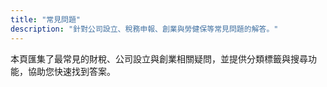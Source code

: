 ```yaml
---
title: "常見問題"
description: "針對公司設立、稅務申報、創業與勞健保等常見問題的解答。"
---
```


本頁匯集了最常見的財稅、公司設立與創業相關疑問，並提供分類標籤與搜尋功能，協助您快速找到答案。
